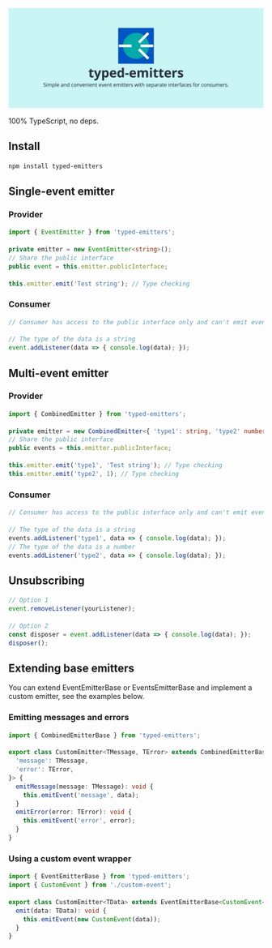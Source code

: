  ![typed-emitters | Simple and convenient event emitters with separate interfaces for consumers.](https://raw.githubusercontent.com/denvifer/typed-emitters/master/docs/image.png)

100% TypeScript, no deps.

## Install

```bash
npm install typed-emitters
```

## Single-event emitter

### Provider

```typescript
import { EventEmitter } from 'typed-emitters';

private emitter = new EventEmitter<string>();
// Share the public interface
public event = this.emitter.publicInterface;

this.emitter.emit('Test string'); // Type checking
```

### Consumer

```typescript
// Consumer has access to the public interface only and can't emit events

// The type of the data is a string
event.addListener(data => { console.log(data); });
```

## Multi-event emitter

### Provider

```typescript
import { CombinedEmitter } from 'typed-emitters';

private emitter = new CombinedEmitter<{ 'type1': string, 'type2' number }>();
// Share the public interface
public events = this.emitter.publicInterface;

this.emitter.emit('type1', 'Test string'); // Type checking
this.emitter.emit('type2', 1); // Type checking
```

### Consumer

```typescript
// Consumer has access to the public interface only and can't emit events

// The type of the data is a string
events.addListener('type1', data => { console.log(data); });
// The type of the data is a number
events.addListener('type2', data => { console.log(data); });
```

## Unsubscribing

```typescript
// Option 1
event.removeListener(yourListener);

// Option 2
const disposer = event.addListener(data => { console.log(data); });
disposer();
```

## Extending base emitters

You can extend EventEmitterBase or EventsEmitterBase and implement a custom emitter, see the examples below.

### Emitting messages and errors

```typescript
import { CombinedEmitterBase } from 'typed-emitters';

export class CustomEmitter<TMessage, TError> extends CombinedEmitterBase<{
  'message': TMessage,
  'error': TError,
}> {
  emitMessage(message: TMessage): void {
    this.emitEvent('message', data);
  }
  emitError(error: TError): void {
    this.emitEvent('error', error);
  }
}
```

### Using a custom event wrapper

```typescript
import { EventEmitterBase } from 'typed-emitters';
import { CustomEvent } from './custom-event';

export class CustomEmitter<TData> extends EventEmitterBase<CustomEvent<TData>> {
  emit(data: TData): void {
    this.emitEvent(new CustomEvent(data));
  }
}
```



